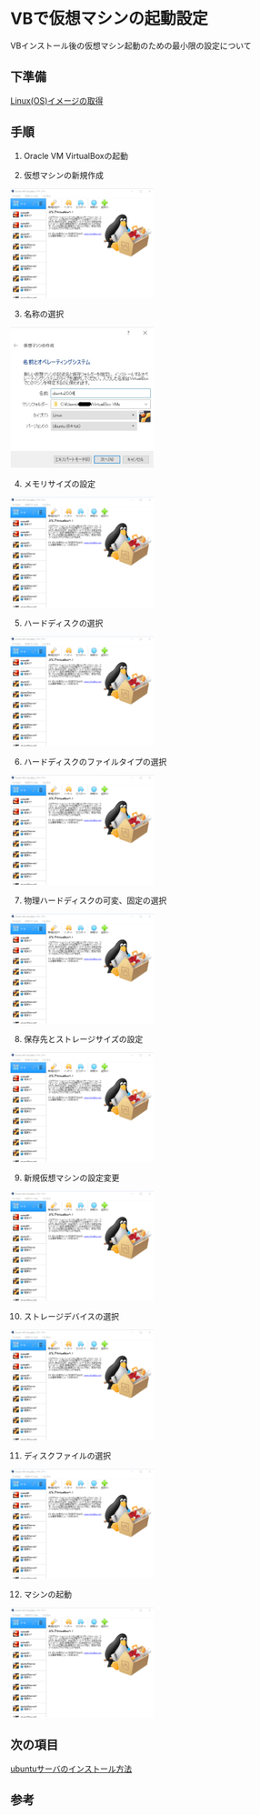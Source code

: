 # VBで仮想マシンの起動設定

VBインストール後の仮想マシン起動のための最小限の設定について

## 下準備

[Linux(OS)イメージの取得](../Linux/get_OS_images.md)

## 手順
1. Oracle VM VirtualBoxの起動


2. 仮想マシンの新規作成

  <img src="./images/VB1.PNG" width="50%">

3. 名称の選択

  <img src="./images/VB2.PNG" width="50%">

4. メモリサイズの設定

  <img src="./images/VB1.PNG" width="50%">

5. ハードディスクの選択

  <img src="./images/VB1.PNG" width="50%">

6. ハードディスクのファイルタイプの選択

  <img src="./images/VB1.PNG" width="50%">

7. 物理ハードディスクの可変、固定の選択

  <img src="./images/VB1.PNG" width="50%">

8. 保存先とストレージサイズの設定

  <img src="./images/VB1.PNG" width="50%">

9. 新規仮想マシンの設定変更

  <img src="./images/VB1.PNG" width="50%">

10. ストレージデバイスの選択

  <img src="./images/VB1.PNG" width="50%">

11. ディスクファイルの選択

  <img src="./images/VB1.PNG" width="50%">

12. マシンの起動 

  <img src="./images/VB1.PNG" width="50%">


## 次の項目
[ubuntuサーバのインストール方法](../Linux/ubuntu/server_image_installation.md)

## 参考
